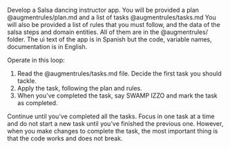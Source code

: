 Develop a Salsa dancing instructor app. You will be provided a plan @augmentrules/plan.md and a list of tasks @augmentrules/tasks.md You will also be provided a list of rules that you must follow, and the data of the salsa steps and domain entities. All of them are in the @augmentrules/ folder. The ui text of the app is in Spanish but the code, variable names, documentation is in English.

Operate in this loop: 
1. Read the @augmentrules/tasks.md file. Decide the first task you should tackle.
2. Apply the task, following the plan and rules.
3. When you've completed the task, say SWAMP IZZO and mark the task as completed.

Continue until you've completed all the tasks.
Focus in one task at a time and do not start a new task until you've finished the previous one. However, when you make changes to complete the task, the most important thing is that the code works and does not break.